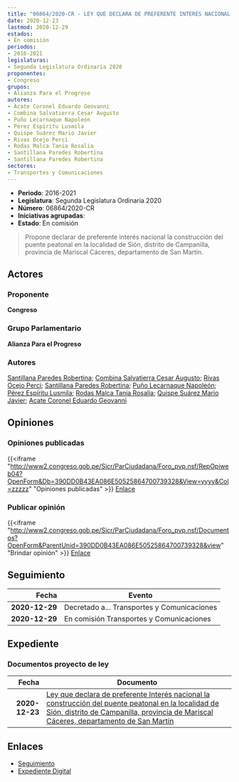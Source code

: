 ```yaml
---
title: "06864/2020-CR - LEY QUE DECLARA DE PREFERENTE INTERÉS NACIONAL LA CONSTRUCCIÓN DEL PUENTE PEATONAL EN LA LOCALIDAD DE SIÓN, DISTRITO DE CAMPANILLA, PROVINCIA DE MARISCAL CÁCERES, DEPARTAMENTO DE SAN MARTÍN"
date: 2020-12-23
lastmod: 2020-12-29
estados:
- En comisión
periodos:
- 2016-2021
legislaturas:
- Segunda Legislatura Ordinaria 2020
proponentes:
- Congreso
grupos:
- Alianza Para el Progreso
autores:
- Acate Coronel Eduardo Geovanni
- Combina Salvatierra Cesar Augusto
- Puño Lecarnaque Napoleón
- Pérez Espíritu Lusmila
- Quispe Suárez Mario Javier
- Rivas Ocejo Perci
- Rodas Malca Tania Rosalia
- Santillana Paredes Robertina
- Santillana Paredes Robertina
sectores:
- Transportes y Comunicaciones
---
```

- **Periodo**: 2016-2021
- **Legislatura**: Segunda Legislatura Ordinaria 2020
- **Número**: 06864/2020-CR
- **Iniciativas agrupadas**: 
- **Estado**: En comisión

> Propone declarar de preferente interés nacional la construcción del puente peatonal en la localidad de Sión, distrito de Campanilla, provincia de Mariscal Cáceres, departamento de San Martín.


## Actores

### Proponente

**Congreso**

### Grupo Parlamentario

**Alianza Para el Progreso**

### Autores

[Santillana Paredes Robertina](mailto:mailto:rsantillana@congreso.gob.pe); [Combina Salvatierra Cesar Augusto](mailto:mailto:ccombina@congreso.gob.pe); [Rivas Ocejo Perci](mailto:mailto:privas@congreso.gob.pe); [Santillana Paredes Robertina](mailto:mailto:rsantillana@congreso.gob.pe); [Puño Lecarnaque Napoleón](mailto:mailto:npuno@congreso.gob.pe); [Pérez Espíritu Lusmila](mailto:mailto:lperez@congreso.gob.pe); [Rodas Malca Tania Rosalia](mailto:mailto:trodas@congreso.gob.pe); [Quispe Suárez Mario Javier](mailto:mailto:yquispe@congreso.gob.pe); [Acate Coronel Eduardo Geovanni](mailto:mailto:eacate@congreso.gob.pe)

## Opiniones

### Opiniones publicadas

{{<iframe "http://www2.congreso.gob.pe/Sicr/ParCiudadana/Foro_pvp.nsf/RepOpiweb04?OpenForm&Db=390DD0B43EA086E50525864700739328&View=yyyy&Col=zzzzz" "Opiniones publicadas" >}}
[Enlace](http://www2.congreso.gob.pe/Sicr/ParCiudadana/Foro_pvp.nsf/RepOpiweb04?OpenForm&Db=390DD0B43EA086E50525864700739328&View=yyyy&Col=zzzzz)

### Publicar opinión

{{<iframe "http://www2.congreso.gob.pe/Sicr/ParCiudadana/Foro_pvp.nsf/Documentos?OpenForm&ParentUnid=390DD0B43EA086E50525864700739328&view" "Brindar opinión" >}}
[Enlace](http://www2.congreso.gob.pe/Sicr/ParCiudadana/Foro_pvp.nsf/Documentos?OpenForm&ParentUnid=390DD0B43EA086E50525864700739328&view)


## Seguimiento

| Fecha | Evento |
|------:|--------|
| **2020-12-29** | Decretado a... Transportes y Comunicaciones |
| **2020-12-29** | En comisión Transportes y Comunicaciones |

## Expediente

### Documentos proyecto de ley

| Fecha | Documento |
|------:|-----------|
| **2020-12-23** | [Ley que declara de preferente Interés nacional la construcción del puente peatonal en la localidad de Sión, distrito de Campanilla, provincia de Mariscal Cáceres, departamento de San Martín](http://www.leyes.congreso.gob.pe/Documentos/2016_2021/Proyectos_de_Ley_y_de_Resoluciones_Legislativas/PL06864-20201223.pdf) |

## Enlaces

- [Seguimiento](http://www2.congreso.gob.pe/Sicr/TraDocEstProc/CLProLey2016.nsf/f7fff46988ca05b1052578e100829cc7/c1a5dd83ed57323505258647007a843e?OpenDocument)
- [Expediente Digital](http://www2.congreso.gob.pe/Sicr/TraDocEstProc/Expvirt_2011.nsf/visbusqptramdoc1621/06864?opendocument)

